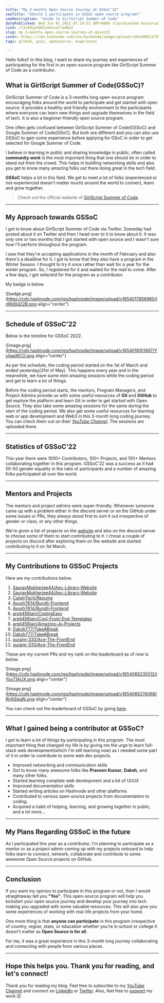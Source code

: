 ```yaml
---
title: "My 3-months Open Source Journey at GSSoC'22"
seoTitle: "Should I participate in GSSoC open source program?"
seoDescription: "Guide to GirlScript Summer of Code"
datePublished: Wed Jun 01 2022 07:19:51 GMT+0000 (Coordinated Universal Time)
cuid: cl3v9diph003iwhnval7a46o2
slug: my-3-months-open-source-journey-at-gssoc22
cover: https://cdn.hashnode.com/res/hashnode/image/upload/v1654005117970/AGetj2kLw.png
tags: github, gsoc, opensource, experience

---
```


Hello folks!! In this blog, I want to share my journey and experiences of participating for the first in an open-source program like GirlScript Summer of Code as a contributor. 

## What is GirlScript Summer of Code(GSSoC)?

GirlScript Summer of Code is a 3-months long open-source program encouraging folks around the world to participate and get started with open source. It provides a healthy and friendly environment to the participants where everyone can learn new things and upgrade themselves in the field of tech. It is also a beginner-friendly open source program.

One often gets confused between GirlScript Summer of Code(GSSoC) and Google Summer of Code(GSoC). But both are different and you can also use GSSoC to gain some experience before applying for GSoC in order to get selected for Google Summer of Code.

I believe in learning in public and sharing knowledge in public, often called **community work** is the most important thing that one should do in order to stand out from the crowd. This helps in building networking skills and also you get to know many amazing folks out there doing great in the tech field.

**GSSoC** helps a lot in this field. We get to meet a lot of folks (experienced or not-experienced doesn't matter much) around the world to connect, learn and grow together.

> Check out the official website of [GirlScript Summer of Code](https://gssoc.girlscript.tech/).

---

## My Approach towards GSSoC
I got to know about GirlScript Summer of Code via Twitter. Someday had posted about it on Twitter and then I head over to it to know about it. It was only one or two months that I got started with open source and I wasn't sure how I'll perform throughout the program.

I saw that they're accepting applications in the month of February and also there's a deadline for it. I got to know that they also have a program in the Winter Season. I thought to try it once rather than wait for a year for the winter program. So, I registered for it and waited for the mail to come. After a few days, I got selected for the program as a contributor. 

My badge is below. 


![badge.png](https://cdn.hashnode.com/res/hashnode/image/upload/v1654017856960/InWd0d22B.png align="center")

---

## Schedule of GSSoC'22
Below is the timeline for GSSoC 2022.

![image.png](https://cdn.hashnode.com/res/hashnode/image/upload/v1654018101697/YvIgwIKCO.png align="center")

As per the schedule, the coding period started on the 1st of March and ended yesterday(31st of May). This happens every year and in the meanwhile, we have some mini amazing sessions while the coding period and get to learn a lot of things.

Before the coding period starts, the mentors, Program Managers, and Project Admins provide us with some useful resources of **Git** and **GitHub** to get explore the platform and learn Git in order to get started with Open Source. They also take some amazing sessions for the same during the start of the coding period. We also get some useful resources for learning web or app development and Web3 in this 3-month long coding journey. You can check them out on their *[YouTube Channel](https://www.youtube.com/channel/UCBOlJtDcWNh0aUkS2CfI8Aw)*. The sessions are uploaded there.

---

## Statistics of GSSoC'22
This year there were 1000+ Contributors, 100+ Projects, and 100+ Mentors collaborating together in this program. GSSoC'22 was a success as it had 50-50 gender equality in the ratio of participants and a number of amazing folks participated all over the world.

---

## Mentors and Projects
The mentors and project admins were super-friendly. Whenever someone came up with a problem either in the discord server or on the GitHub under some issues or PRs, they always stood first to sort it out irrespective of gender or class, or any other things. 

We're given a list of projects on the [website](https://gssoc.girlscript.tech/project) and also on the discord server to choose some of them to start contributing to it. I chose a couple of projects on discord after exploring them on the website and started contributing to it on 1st March.

---

## My Contributions to GSSoC Projects
Here are my contributions below.

1. [SauravMukherjee44/Aec-Library-Website](https://github.com/SauravMukherjee44/Aec-Library-Website/pull/679)
2. [SauravMukherjee44/Aec-Library-Website](https://github.com/SauravMukherjee44/Aec-Library-Website/pull/658)
3. [CatsInTech/Rezume](https://github.com/CatsInTech/Rezume/pull/70)
4. [Ayush7614/Bundli-Frontend](https://github.com/Ayush7614/Bundli-Frontend/pull/541)
5. [Ayush7614/Bundli-Frontend](https://github.com/Ayush7614/Bundli-Frontend/pull/528)
6. [arpit456jain/CodingEasy](https://github.com/arpit456jain/CodingEasy/pull/136)
7. [arpit456jain/Cool-Front-End-Templates](https://github.com/arpit456jain/Cool-Front-End-Templates/pull/229)
8. [arpit456jain/Amazing-Js-Projects](https://github.com/arpit456jain/Amazing-Js-Projects/pull/233)
9. [Daksh777/TakeABreak](https://github.com/Daksh777/TakeABreak/pull/153)
10. [Daksh777/TakeABreak](https://github.com/Daksh777/TakeABreak/pull/20)
11. [surajm-333/Ace-The-FrontEnd](https://github.com/surajm-333/Ace-The-FrontEnd/pull/613)
12. [surajm-333/Ace-The-FrontEnd](https://github.com/surajm-333/Ace-The-FrontEnd/pull/460)

These are my current PRs and my rank on the leaderboard as of now is below.

![image.png](https://cdn.hashnode.com/res/hashnode/image/upload/v1654066235512/iYsx73kUX.png align="center")

![image.png](https://cdn.hashnode.com/res/hashnode/image/upload/v1654066274066/RjrASieaN.png align="center")

You can check out the leaderboard of GSSoC by going [here](https://gssoc.girlscript.tech/leaderboard).

---

## What I gained being a contributor at GSSoC?
I got to learn a lot of things by participating in this program. The most important thing that changed my life is by giving me the urge to learn full-stack web development(which I'm still learning now) as I needed some part of it in order to contribute to some web dev projects.

- Improved networking and communication skills
- Got to know many awesome folks like **Praveen Kumar**, **Daksh**, and many other folks.
- Started learning complete web development and a bit of UI/UX
- Improved documentation skills
- Started writing articles on Hashnode and other platforms
- Contributed to various open-source projects from documentation to coding.
- Acquired a habit of helping, learning, and growing together in public,  and a lot more... 

---

## My Plans Regarding GSSoC in the future
As I participated this year as a contributor, I'm planning to participate as a mentor or as a project admin coming up with my projects onboard to help folks learn to connect, network, collaborate and contribute to some awesome Open Source projects on GitHub.

---

## Conclusion
If you want my opinion to participate in this program or not, then I would straightaway tell you **"Yes"**.
This open-source program will help you kickstart your open source journey and develop your journey into tech making you upgraded with some valuable resources. This will also give you some experiences of working with real-life projects from your home. 

One more thing is that **anyone can participate** in this program irrespective of country, region, state, or education whether you're in school or college it doesn't matter as **Open Source is for all**.

For me, it was a great experience in this 3-month long journey collaborating and connecting with people from various places.

---

## Hope this helps you. Thank you for reading, and let's connect!
Thank you for reading my blog. Feel free to subscribe to my [YouTube Channel](https://www.youtube.com/channel/UCsuzc8lqAbgUYo4yzpjtfSw) and connect on [LinkedIn](https://www.linkedin.com/in/susmita-dey-15a15a210/) or [Twitter](https://twitter.com/its_SusmitaDey).
Also, feel free to [support](https://www.buymeacoffee.com/susmitadey) my work.😊
